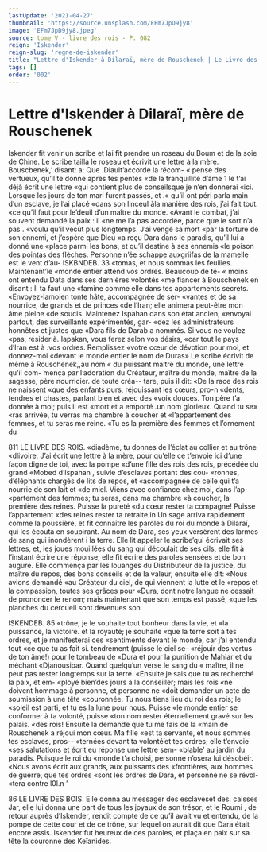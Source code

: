 ```yaml
---
lastUpdate: '2021-04-27'
thumbnail: 'https://source.unsplash.com/EFm7JpD9jy8'
image: 'EFm7JpD9jy8.jpeg'
source: tome V - livre des rois - P. 082
reign: 'Iskender'
reign-slug: 'regne-de-iskender'
title: "Lettre d'Iskender à Dilaraï, mère de Rouschenek | Le Livre des Rois | Shâhnâmeh"
tags: []
order: '002'
---
```


# Lettre d'Iskender à Dilaraï, mère de Rouschenek

Iskender fit venir un scribe et lai fit prendre un roseau du Boum et de la soie de Chine. Le scribe
tailla le roseau et écrivit une lettre à la mère. Bouscbenek,’ disant: a: Que .Diault’accorde la récom-
« pense des vertueux, qu’il te donne après tes pentes «de la tranquillité d’âme 1 le t’ai déjà écrit une lettre
«qui contient plus de conseilsque je n’en donnerai
«ici. Lorsque les jours de ton mari furent passés, et .« qu’il ont péri parla main d’un esclave, je l’ai placé
«dans son linceul àla manière des rois, j’ai fait tout. «ce qu’il faut pour le’deuil d’un maître du monde.
«Avant le combat, j’ai souvent demandé la paix : il
«ne me l’a pas accordée, parce que le sort n’a pas . «voulu qu’il vécût plus longtemps. J’ai vengé sa mort
«par la torture de son ennemi, et j’espère que Dieu
«a reçu Dara dans le paradis, qu’il lui a donné une «place parmi les bons, et qu’il destine à ses ennemis «le poison des pointas des flèches. Personne n’ée schappe auxgriifas de la mamelle est le vent d’au-
lSKBNDEB. 33 «tomas, et nous sommas les feuilles. Maintenant’le
«monde entier attend vos ordres. Beaucoup de té-
« moins ont entendu Data dans ses dernières volontés «me fiancer à Bouschenek en disant : Il ta faut une «famine comme elle dans tes appartements secrets. «Envoyez-lamoien tonte hâte, accompagnée de ser- «vantes et de sa nourrice, de grands et de princes «de l’Iran; elle animera peut-être mon âme pleine
«de soucis. Maintenez Ispahan dans son état ancien, «envoyai partout, des surveillants expérimentés, gar- «dez les administrateurs honnêtes et justes que «Dara fils de Darab a nommés. Si vous ne voulez «pas, résider à..Iapakan, vous ferez selon vos désirs,
«car tout le pays d’Iran est à .vos ordres. Remplissez «votre cœur de dévotion pour moi, et donnez-moi «devant le monde entier le nom de Duras»
Le scribe écrivit de même à Rouschenek,,au nom « du puissant maître du monde, une lettre qu’il com-
mença par l’adoration du Créateur, maître du monde,
maître de la sagesse, père nourricier. de toute créa--
tare, puis il dit: «De la race des rois ne naissent «que des enfants purs, réjouissant les cœurs, pro-n «dents, tendres et chastes, parlant bien et avec des «voix douces. Ton père t’a donnée à moi; puis il est
«mort et a emporté .un nom glorieux. Quand tu se» «ras arrivée, tu verras ma chambre à coucher et «l’appartement des femmes, et tu seras me reine. «Tu es la première des femmes et l’ornement du

811 LE LIVRE DES ROIS. «diadème, tu donnes de l’éclat au collier et au trône
«dlivoire. J’ai écrit une lettre à la mère, pour qu’elle
ce t’envoie ici d’une façon digne de toi, avec la pompe
«d’une fille des rois des rois, précédée du grand
«Mobed d’Ispahan , suivie d’esclaves portant des cou- «ronnes, d’éléphants chargés de lits de repos, et «accompagnée de celle qui t’a nourrie de son lait et
«de miel. Viens avec confiance chez moi, dans l’ap- «partement des femmes; tu seras, dans ma chambre «à coucher, la première des reines. Puisse la pureté
«du cœur rester ta compagne! Puisse l’appartement «des reines rester ta retraite in
Un sage arriva rapidement comme la poussière, et fit connaître les paroles du roi du monde à Dilaraï, qui les écouta en soupirant. Au nom de Dara, ses yeux versèrent des larmes de sang qui inondèrent
i la terre. Elle lit appeler le scribe’qui écrivait ses lettres, et, les joues mouillées du sang qui découlait
de ses cils, elle fit à l’instant écrire une réponse;
elle fit écrire des paroles sensées et de bon augure. Elle commença par les louanges du Distributeur de la justice, du maître du repos, des bons conseils et de la valeur, ensuite elle dit: «Nous avions demandé «au Créateur du ciel, de qui viennent la lutte et le «repos et la compassion, toutes ses grâces pour «Dura, dont notre langue ne cessait de prononcer le renom; mais maintenant que son temps est passé, «que les planches du cercueil sont devenues son

ISKENDEB. 85 «trône, je le souhaite tout bonheur dans la vie, et
«la puissance, la victoire. et la royauté; je souhaite «que la terre soit à tes ordres, et je manifesterai ces «sentiments devant le monde, car j’ai entendu tout «ce que tu as fait si. tendrement (puisse le ciel se- «réjouir des vertus de ton âme!) pour le tombeau de «Dura et pour la punition de Mahiar et du méchant «Djanousipar. Quand quelqu’un verse le sang du
« maître, il ne peut pas rester longtemps sur la terre. «Ensuite je sais que tu as recherché la paix, et em- «ployé bien’des jours à la conseiller; mais les rois
«ne doivent hommage à personne, et personne ne «doit demander un acte de soumission à une tête «couronnée. Tu nous tiens lieu du roi des rois; le «soleil est parti, et tu es la lune pour nous. Puisse «le monde entier se conformer à ta volonté, puisse «ton nom rester éternellement gravé sur les palais. «des rois! Ensuite la demande que tu me fais de la «main de Rouschenek a réjoui mon cœur. Ma fille
«est ta servante, et nous sommes tes esclaves, pros-- «ternées devant ta volonté’et tes ordres; elle t’envoie
«ses salutations et écrit eu réponse une lettre sem- «blable’ au jardin du paradis. Puisque le roi du «monde t’a choisi, personne n’osera lui désobéir.
«Nous avons écrit aux grands, aux puissants des «frontières, aux hommes de guerre, que tes ordres «sont les ordres de Dara, et personne ne se révol-
«tera contre l0l.n ’

86 LE LIVRE DES BOIS.
Elle donna au messager des esclaveset des. caisses
Jar, elle lui donna une part de tous les joyaux de son trésor; et le Roumi , de retour auprès d’Iskender,
rendit compte de ce qu’il avait vu et entendu, de la pompe de cette cour et de ce trône, sur lequel on aurait dit que Dara était encore assis. Iskender fut heureux de ces paroles, et plaça en paix sur sa tête
la couronne des Keïanides.
